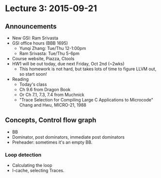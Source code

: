 # Lecture 3: 2015-09-21

## Announcements

* New GSI: Ram Srivasta
* GSI office hours (BBB 1695)
    * Yunqi Zhang: Tue/Thu 12-1:00pm
    * Ram Srivasta: Tue/Thu 5-6pm
* Course website, Piazza, Ctools
* HW1 will be out today, due next Friday, Oct 2nd (~2wks)
    * This homework is not hard, but takes lots of time to figure LLVM out, so start soon!
* Reading
    * Today's class
    * Ch 9.6 from Dragon Book
    * Or Ch 7.1, 7.3, 7.4 from Muchnick
    * "Trace Selection for Compiling Large C Applications to Microcode" Chang and Hwu, MICRO-21, 1988

## Concepts, Control flow graph
* BB
* Dominator, post dominators, immediate post dominators
* Preheader: sometimes it's an empty BB.
### Loop detection
* Calculating the loop
* I-cache, selecting Traces.